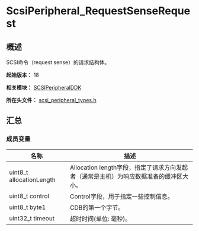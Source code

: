 # ScsiPeripheral_RequestSenseRequest

## 概述

SCSI命令（request sense）的请求结构体。

**起始版本：** 18

**相关模块：** [SCSIPeripheralDDK](capi-scsiperipheralddk.md)

**所在头文件：** [scsi_peripheral_types.h](capi-scsi-peripheral-types-h.md)

## 汇总

### 成员变量

| 名称 | 描述 |
| -- | -- |
| uint8_t allocationLength | Allocation length字段，指定了请求方向发起者（通常是主机）为响应数据准备的缓冲区大小。 |
| uint8_t control | Control字段，用于指定一些控制信息。 |
| uint8_t byte1 | CDB的第一个字节。 |
| uint32_t timeout | 超时时间(单位: 毫秒)。 |


